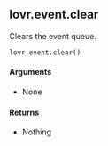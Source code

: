 <!--
category: reference
-->

lovr.event.clear
---

Clears the event queue.

    lovr.event.clear()

#### Arguments

- None

#### Returns

- Nothing
